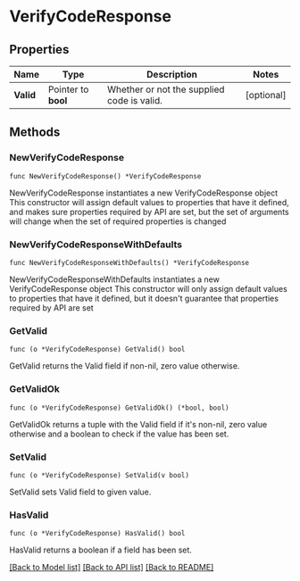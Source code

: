 # VerifyCodeResponse

## Properties

Name | Type | Description | Notes
------------ | ------------- | ------------- | -------------
**Valid** | Pointer to **bool** | Whether or not the supplied code is valid. | [optional] 

## Methods

### NewVerifyCodeResponse

`func NewVerifyCodeResponse() *VerifyCodeResponse`

NewVerifyCodeResponse instantiates a new VerifyCodeResponse object
This constructor will assign default values to properties that have it defined,
and makes sure properties required by API are set, but the set of arguments
will change when the set of required properties is changed

### NewVerifyCodeResponseWithDefaults

`func NewVerifyCodeResponseWithDefaults() *VerifyCodeResponse`

NewVerifyCodeResponseWithDefaults instantiates a new VerifyCodeResponse object
This constructor will only assign default values to properties that have it defined,
but it doesn't guarantee that properties required by API are set

### GetValid

`func (o *VerifyCodeResponse) GetValid() bool`

GetValid returns the Valid field if non-nil, zero value otherwise.

### GetValidOk

`func (o *VerifyCodeResponse) GetValidOk() (*bool, bool)`

GetValidOk returns a tuple with the Valid field if it's non-nil, zero value otherwise
and a boolean to check if the value has been set.

### SetValid

`func (o *VerifyCodeResponse) SetValid(v bool)`

SetValid sets Valid field to given value.

### HasValid

`func (o *VerifyCodeResponse) HasValid() bool`

HasValid returns a boolean if a field has been set.


[[Back to Model list]](../README.md#documentation-for-models) [[Back to API list]](../README.md#documentation-for-api-endpoints) [[Back to README]](../README.md)


